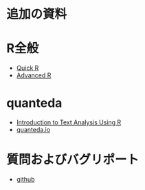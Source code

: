 追加の資料
======

# R全般
* [Quick R](http://www.statmethods.net)
* [Advanced R](http://adv-r.had.co.nz)

# quanteda
* [Introduction to Text Analysis Using R](https://github.com/kbenoit/ITAUR) 
* [quanteda.io](http://quanteda.io/articles/quickstart.html)

# 質問およびバグリポート
* [github](https://github.com/kbenoit/quanteda/issues)
